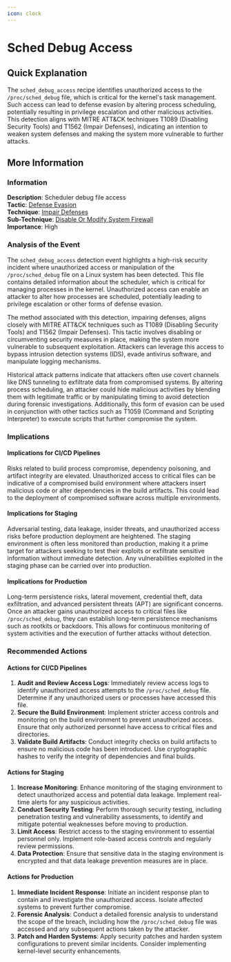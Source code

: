 ```yaml
---
icon: clock
---
```


# Sched Debug Access

## Quick Explanation

The `sched_debug_access` recipe identifies unauthorized access to the `/proc/sched_debug` file, which is critical for the kernel's task management. Such access can lead to defense evasion by altering process scheduling, potentially resulting in privilege escalation and other malicious activities. This detection aligns with MITRE ATT\&CK techniques T1089 (Disabling Security Tools) and T1562 (Impair Defenses), indicating an intention to weaken system defenses and making the system more vulnerable to further attacks.

## More Information

### Information

**Description**: Scheduler debug file access  
**Tactic**: [Defense Evasion](../../mitre/tactics/TA0005.md)  
**Technique**: [Impair Defenses](../../mitre/techniques/T1562.md)  
**Sub-Technique**: [Disable Or Modify System Firewall](../../mitre/techniques/T1562.004.md)  
**Importance**: High

### Analysis of the Event

The `sched_debug_access` detection event highlights a high-risk security incident where unauthorized access or manipulation of the `/proc/sched_debug` file on a Linux system has been detected. This file contains detailed information about the scheduler, which is critical for managing processes in the kernel. Unauthorized access can enable an attacker to alter how processes are scheduled, potentially leading to privilege escalation or other forms of defense evasion.

The method associated with this detection, impairing defenses, aligns closely with MITRE ATT\&CK techniques such as T1089 (Disabling Security Tools) and T1562 (Impair Defenses). This tactic involves disabling or circumventing security measures in place, making the system more vulnerable to subsequent exploitation. Attackers can leverage this access to bypass intrusion detection systems (IDS), evade antivirus software, and manipulate logging mechanisms.

Historical attack patterns indicate that attackers often use covert channels like DNS tunneling to exfiltrate data from compromised systems. By altering process scheduling, an attacker could hide malicious activities by blending them with legitimate traffic or by manipulating timing to avoid detection during forensic investigations. Additionally, this form of evasion can be used in conjunction with other tactics such as T1059 (Command and Scripting Interpreter) to execute scripts that further compromise the system.

### Implications

#### Implications for CI/CD Pipelines

Risks related to build process compromise, dependency poisoning, and artifact integrity are elevated. Unauthorized access to critical files can be indicative of a compromised build environment where attackers insert malicious code or alter dependencies in the build artifacts. This could lead to the deployment of compromised software across multiple environments.

#### Implications for Staging

Adversarial testing, data leakage, insider threats, and unauthorized access risks before production deployment are heightened. The staging environment is often less monitored than production, making it a prime target for attackers seeking to test their exploits or exfiltrate sensitive information without immediate detection. Any vulnerabilities exploited in the staging phase can be carried over into production.

#### Implications for Production

Long-term persistence risks, lateral movement, credential theft, data exfiltration, and advanced persistent threats (APT) are significant concerns. Once an attacker gains unauthorized access to critical files like `/proc/sched_debug`, they can establish long-term persistence mechanisms such as rootkits or backdoors. This allows for continuous monitoring of system activities and the execution of further attacks without detection.

### Recommended Actions

#### Actions for CI/CD Pipelines

1. **Audit and Review Access Logs**: Immediately review access logs to identify unauthorized access attempts to the `/proc/sched_debug` file. Determine if any unauthorized users or processes have accessed this file.
2. **Secure the Build Environment**: Implement stricter access controls and monitoring on the build environment to prevent unauthorized access. Ensure that only authorized personnel have access to critical files and directories.
3. **Validate Build Artifacts**: Conduct integrity checks on build artifacts to ensure no malicious code has been introduced. Use cryptographic hashes to verify the integrity of dependencies and final builds.

#### Actions for Staging

1. **Increase Monitoring**: Enhance monitoring of the staging environment to detect unauthorized access and potential data leakage. Implement real-time alerts for any suspicious activities.
2. **Conduct Security Testing**: Perform thorough security testing, including penetration testing and vulnerability assessments, to identify and mitigate potential weaknesses before moving to production.
3. **Limit Access**: Restrict access to the staging environment to essential personnel only. Implement role-based access controls and regularly review permissions.
4. **Data Protection**: Ensure that sensitive data in the staging environment is encrypted and that data leakage prevention measures are in place.

#### Actions for Production

1. **Immediate Incident Response**: Initiate an incident response plan to contain and investigate the unauthorized access. Isolate affected systems to prevent further compromise.
2. **Forensic Analysis**: Conduct a detailed forensic analysis to understand the scope of the breach, including how the `/proc/sched_debug` file was accessed and any subsequent actions taken by the attacker.
3. **Patch and Harden Systems**: Apply security patches and harden system configurations to prevent similar incidents. Consider implementing kernel-level security enhancements.
